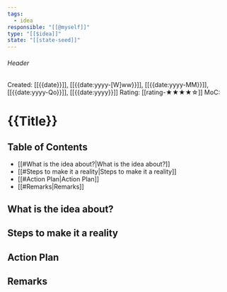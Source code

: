 ```yaml
---
tags:
  - idea
responsible: "[[@myself]]"
type: "[[$idea]]"
state: "[[state-seed]]"
---
```

###### Header
Created: [[{{date}}]], [[{{date:yyyy-[W]ww}}]], [[{{date:yyyy-MM}}]], [[{{date:yyyy-Qo}}]], [[{{date:yyyy}}]]
Rating: [[rating-★★★★☆]]
MoC: 
# {{Title}}
## Table of Contents

- [[#What is the idea about?|What is the idea about?]]
- [[#Steps to make it a reality|Steps to make it a reality]]
- [[#Action Plan|Action Plan]]
- [[#Remarks|Remarks]]

## What is the idea about?



## Steps to make it a reality



## Action Plan



## Remarks